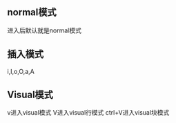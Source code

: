 ## normal模式
进入后默认就是normal模式
## 插入模式
i,I,o,O,a,A
## Visual模式
v进入visual模式
V进入visual行模式
ctrl+V进入visual块模式
